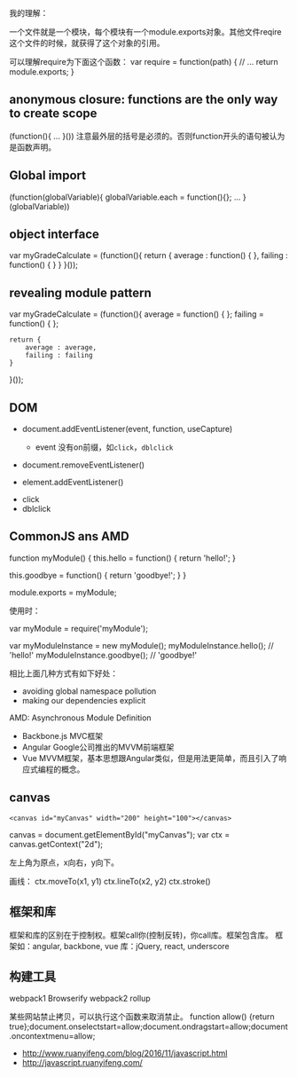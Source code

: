 


我的理解：

一个文件就是一个模块，每个模块有一个module.exports对象。其他文件reqire这个文件的时候，就获得了这个对象的引用。

可以理解require为下面这个函数：
var require = function(path) {
    // ...
    return module.exports;
}


## anonymous closure: functions are the only way to create scope
(function(){
    ...
}())
注意最外层的括号是必须的。否则function开头的语句被认为是函数声明。


## Global import

(function(globalVariable){
    globalVariable.each = function(){};
    ...
}(globalVariable))



## object interface

var myGradeCalculate = (function(){
    return {
        average : function() {
        },
        failing : function() {
        }
    }
}());


## revealing module pattern

var myGradeCalculate = (function(){
    average = function() {
    };
    failing = function() {
    };

    return {
        average : average,
        failing : failing
    }
}());

## DOM

* document.addEventListener(event, function, useCapture)
    - event 没有on前缀，如`click`，`dblclick`
* document.removeEventListener()

* element.addEventListener()
- click
- dblclick

## CommonJS ans AMD

function myModule() {
  this.hello = function() {
    return 'hello!';
  }

  this.goodbye = function() {
    return 'goodbye!';
  }
}

module.exports = myModule;


使用时：

var myModule = require('myModule');

var myModuleInstance = new myModule();
myModuleInstance.hello(); // 'hello!'
myModuleInstance.goodbye(); // 'goodbye!'



相比上面几种方式有如下好处：
* avoiding global namespace pollution
* making our dependencies explicit

AMD: Asynchronous Module Definition


* Backbone.js MVC框架
* Angular Google公司推出的MVVM前端框架
* Vue MVVM框架，基本思想跟Angular类似，但是用法更简单，而且引入了响应式编程的概念。


## canvas

```
<canvas id="myCanvas" width="200" height="100"></canvas>
```

canvas = document.getElementById("myCanvas");
var ctx = canvas.getContext("2d");

左上角为原点，x向右，y向下。

画线：
ctx.moveTo(x1, y1)
ctx.lineTo(x2, y2)
ctx.stroke()

## 框架和库
框架和库的区别在于控制权。框架call你(控制反转)，你call库。框架包含库。
框架如：angular, backbone, vue
库：jQuery, react, underscore

## 构建工具

webpack1 Browserify
webpack2 rollup


某些网站禁止拷贝，可以执行这个函数来取消禁止。
function allow() {return true};document.onselectstart=allow;document.ondragstart=allow;document.oncontextmenu=allow;

* http://www.ruanyifeng.com/blog/2016/11/javascript.html
* http://javascript.ruanyifeng.com/
